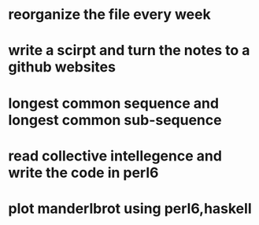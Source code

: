 # reorganize the file every week

# write a scirpt and turn the notes to a github websites

# longest common sequence and longest common sub-sequence

# read collective intellegence and write the code in perl6

# plot manderlbrot using perl6,haskell
